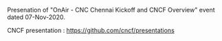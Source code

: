 Presenation of "OnAir - CNC Chennai Kickoff and CNCF Overview" event dated 07-Nov-2020.

CNCF presentation : https://github.com/cncf/presentations
